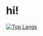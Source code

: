 # hi!
[![Top Langs](https://github-readme-stats-pi-lyart-79.vercel.app/api/top-langs/?username=98whiskers&langs_count=10&layout=compact&theme=transparent)](https://github.com/98whiskers/github-readme-stats)

